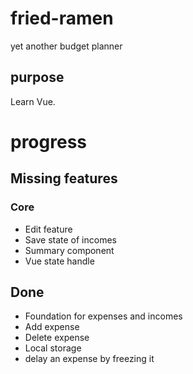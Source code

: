 # fried-ramen

yet another budget planner

## purpose
Learn Vue.

# progress

## Missing features

### Core

- Edit feature
- Save state of incomes
- Summary component
- Vue state handle


## Done
- Foundation for expenses and incomes
- Add expense
- Delete expense
- Local storage
- delay an expense by freezing it

